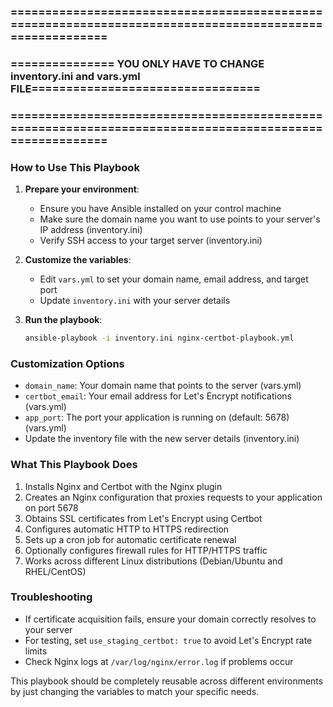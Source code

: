 ### ========================================================================================================
### =============== YOU ONLY HAVE TO CHANGE inventory.ini and vars.yml FILE=================================
### ========================================================================================================
### How to Use This Playbook

1. **Prepare your environment**:
   - Ensure you have Ansible installed on your control machine
   - Make sure the domain name you want to use points to your server's IP address (inventory.ini)
   - Verify SSH access to your target server (inventory.ini)

2. **Customize the variables**:
   - Edit `vars.yml` to set your domain name, email address, and target port
   - Update `inventory.ini` with your server details

3. **Run the playbook**:
   ```bash
   ansible-playbook -i inventory.ini nginx-certbot-playbook.yml
   ```

### Customization Options

- `domain_name`: Your domain name that points to the server (vars.yml)
- `certbot_email`: Your email address for Let's Encrypt notifications (vars.yml)
- `app_port`: The port your application is running on (default: 5678) (vars.yml)
- Update the inventory file with the new server details (inventory.ini)

### What This Playbook Does

1. Installs Nginx and Certbot with the Nginx plugin
2. Creates an Nginx configuration that proxies requests to your application on port 5678
3. Obtains SSL certificates from Let's Encrypt using Certbot
4. Configures automatic HTTP to HTTPS redirection
5. Sets up a cron job for automatic certificate renewal
6. Optionally configures firewall rules for HTTP/HTTPS traffic
7. Works across different Linux distributions (Debian/Ubuntu and RHEL/CentOS)

### Troubleshooting

- If certificate acquisition fails, ensure your domain correctly resolves to your server
- For testing, set `use_staging_certbot: true` to avoid Let's Encrypt rate limits
- Check Nginx logs at `/var/log/nginx/error.log` if problems occur

This playbook should be completely reusable across different environments by just changing the variables to match your specific needs.

